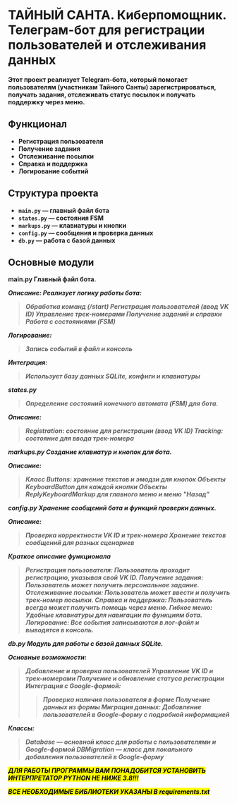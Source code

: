 # <b> ТАЙНЫЙ САНТА. Киберпомощник. Телеграм-бот для регистрации пользователей и отслеживания данных <b>
Этот проект реализует Telegram-бота, который помогает пользователям (участникам Тайного Санты) зарегистрироваться, получать задания, отслеживать статус посылок и получать поддержку через меню.

## Функционал

- **Регистрация пользователя**
- **Получение задания**
- **Отслеживание посылки**
- **Справка и поддержка**
- **Логирование событий**

## Структура проекта

- `main.py` — главный файл бота
- `states.py` — состояния FSM
- `markups.py` — клавиатуры и кнопки
- `config.py` — сообщения и проверка данных
- `db.py` — работа с базой данных

## Основные модули
**main.py**
Главный файл бота.

<i> Описание: <i>
Реализует логику работы бота:
> Обработка команд (/start)
> Регистрация пользователей (ввод VK ID)
> Управление трек-номерами
> Получение заданий и справки
> Работа с состояниями (FSM)

Логирование:
> Запись событий в файл и консоль

Интеграция:
> Использует базу данных SQLite, конфиги и клавиатуры

**states.py**
> Определение состояний конечного автомата (FSM) для бота.

<i> Описание: <i>
> Registration: состояние для регистрации (ввод VK ID)
> Tracking: состояние для ввода трек-номера

**markups.py**
Создание клавиатур и кнопок для бота.

<i> Описание: <i>
> Класс Buttons: хранение текстов и эмодзи для кнопок
> Объекты KeyboardButton для каждой кнопки
> Объекты ReplyKeyboardMarkup для главного меню и меню "Назад"

**config.py**
Хранение сообщений бота и функций проверки данных.

<i> Описание: <i>
> Проверка корректности VK ID и трек-номера
> Хранение текстов сообщений для разных сценариев

<i> Краткое описание функционала <i>
> Регистрация пользователя: Пользователь проходит регистрацию, указывая свой VK ID.
> Получение задания: Пользователь может получить персональное задание.
> Отслеживание посылки: Пользователь может ввести и получить трек-номер посылки.
> Справка и поддержка: Пользователь всегда может получить помощь через меню.
> Гибкое меню: Удобные клавиатуры для навигации по функциям бота.
> Логирование: Все события записываются в лог-файл и выводятся в консоль.

**db.py**
Модуль для работы с базой данных SQLite.

<i> Основные возможности: <i>
> Добавление и проверка пользователей
> Управление VK ID и трек-номерами
> Получение и обновление статуса регистрации
> Интеграция с Google-формой:
  >> Проверка наличия пользователя в форме
  >> Получение данных из формы
> Миграция данных:
  >> Добавление пользователей в Google-форму с подробной информацией

<i> Классы: <i>
> **Database** — основной класс для работы с пользователями и Google-формой
> **DBMigration** — класс для локального добавления пользователей в Google-форму

<mark>***ДЛЯ РАБОТЫ ПРОГРАММЫ ВАМ ПОНАДОБИТСЯ УСТАНОВИТЬ ИНТЕРПРЕТАТОР PYTHON НЕ НИЖЕ 3.8!!!*** </mark>

<mark>***ВСЕ НЕОБХОДИМЫЕ БИБЛИОТЕКИ УКАЗАНЫ В  requirements.txt*** </mark>
